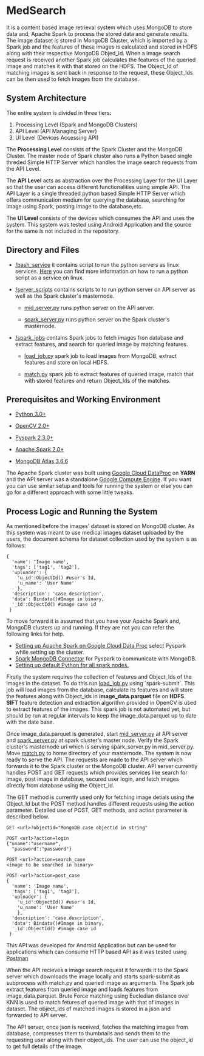 # MedSearch
<p>It is a content based image retrieval system which uses MongoDB to store data and, Apache Spark to process the stored data and generate results. The image dataset is stored in MongoDB Cluster, which is imported by a Spark job and the features of these images is calculated and stored in HDFS along with their respective MongoDB Objed_Id. When a image search request is received another Spark job calculates the features of the queried image and matches it with that stored on the HDFS. The Object_Id of matching images is sent back in response to the request, these Object_Ids can be then used to fetch images from the database.</p>
<h2>System Architecture</h2>
<p>The entire system is divided in three tiers:</p>
<ol>
  <li>Processing Level (Spark and MongoDB Clusters)</li>
  <li>API Level (API Managing Server)</li>
  <li>UI Level (Devices Accessing API)</li>
  </ol>
<p>The <b>Processing Level</b> consists of the Spark Cluster and the MongoDB Cluster. The master node of Spark cluster also runs a Python based single threded Simple HTTP Server which handles the image search requests from the API Level.</p>
<p>The <b>API Level</b> acts as abstraction over the Processing Layer for the UI Layer so that the user can access different functionalities using simple API. The API Layer is a single threaded python based Simple HTTP Server which offers communication medium for querying the database, searching for image using Spark, posting image to the database,etc.</p>
<p>The <b>UI Level</b> consists of the devices which consumes the API and uses the system. This system was tested using Android Application and the source for the same is not included in the repository.</p>
<h2>Directory and Files</h2>
<ul>
  <li><p><a href="https://github.com/Tanmay06/MedSearch/tree/master/bash_service">/bash_service</a> it contains script to run the python servers as linux services. <a href="https://www.raspberrypi-spy.co.uk/2015/10/how-to-autorun-a-python-script-on-boot-using-systemd/">Here</a> you can find more information on how to run a python script as a service on linux.</p>
  </li>
  <li><p><a href="https://github.com/Tanmay06/MedSearch/tree/master/server_scripts">/server_scripts</a> contains scripts to to run python server on API server as well as the Spark cluster's masternode.</p>
    <ul>
      <li><p><a href="https://github.com/Tanmay06/MedSearch/blob/master/server_scripts/mid_server.py">mid_server.py</a> runs python server on the API server.</p>
      </li>
      <li><p><a href="https://github.com/Tanmay06/MedSearch/blob/master/server_scripts/spark_server.py">spark_server.py</a> runs python server on the Spark cluster's masternode.</p>
      </li>
    </ul>
  </li>
  <li><p><a href="https://github.com/Tanmay06/MedSearch/tree/master/spark_jobs">/spark_jobs</a> contains Spark jobs to fetch images fron database and extract features, and search for queried image by matching features.</p>
    <ul>
      <li><p><a href="https://github.com/Tanmay06/MedSearch/blob/master/spark_jobs/load_job.py">load_job.py</a> spark job to load images from MongoDB, extract features and store on local HDFS.
      </li>
      <li><p><a href="https://github.com/Tanmay06/MedSearch/blob/master/spark_jobs/match.py">match.py</a> spark job to extract features of queried image, match that with stored features and return Object_Ids of the matches.</p>
      </li>
    </ul>
  </li>
</ul>
<h2>Prerequisites and Working Environment</h2>
<ul>
  <li><p><a href="https://www.python.org/downloads/">Python 3.0+</a></p></li>
  <li><p><a href="https://pypi.org/project/opencv-python/">OpenCV 2.0+</a></p></li>
  <li><p><a href="https://spark.apache.org/docs/latest/api/python/index.html">Pyspark 2.3.0+</a></p></li>
  <li><p><a href="http://spark.apache.org">Apache Spark 2.0+</a></p></li>
  <li><p><a href="https://www.mongodb.com/cloud/atlas">MongoDB Atlas 3.6.6</a></p></li>
</ul>
<p>The Apache Spark cluster was built using <a href="https://cloud.google.com/dataproc/">Google Cloud DataProc</a> on <b>YARN</b> and the API server was a standalone <a href="https://cloud.google.com/compute/docs/">Google Compute Engine</a>. If you want you can use similar setup and tools for running the system or else you can go for a different approach with some little tweaks.</p>
<h2>Process Logic and Running the System</h2>
<p>As mentioned before the images' dataset is stored on MongoDB cluster. As this system was meant to use medical images dataset uploaded by the users, the document schema for dataset collection used by the system is as follows:</p>

```
{
  'name': 'Image name',
  'tags': ['tag1', 'tag2'], 
  'uploader': {
    'u_id':ObjectId() #user's Id,
    'u_name': 'User Name'
    }, 
  'description': 'case description',
  'data': Bindata()#Image in binary, 
  '_id':ObjectId() #image case id
 }
```

<p>To move forward it is assumed that you have your Apache Spark and, MongoDB clusters up and running. If they are not you can refer the following links for help.</p>
<ul>
  <li><a href="https://cloud.google.com/dataproc/docs/guides/create-cluster">Setting up Apache Spark on Google Cloud Data Proc</a> select Pyspark while setting up the cluster.
  </li>
  <li><a href="https://docs.mongodb.com/spark-connector/current/python-api/">Spark MongoDB Connector</a> for Pyspark to communicate with MongoDB.
  </li>
  <li><a href="https://stackoverflow.com/questions/30518362/how-do-i-set-the-drivers-python-version-in-spark">Setting up default Python for all spark nodes.</a></li>
</ul>
<p>Firstly the system requires the collection of features and Object_Ids of the images in the dataset. To do this run <a href="https://github.com/Tanmay06/MedSearch/blob/master/spark_jobs/load_job.py">load_job.py</a> using `spark-submit`. This job will load images from the database, calculate its features and will store the features along with Object_ids in <b>image_data.parquet</b> file on <b>HDFS</b>. <b>SIFT</b> feature detection and extraction algorithm provided in OpenCV is used to extract features of the images. This spark job is not automated yet, but should be run at regular intervals to keep the image_data.parquet up to date with the date base.</p>
<p>Once image_data.parquet is generated, start <a href="https://github.com/Tanmay06/MedSearch/blob/master/server_scripts/mid_server.py">mid_server.py</a> at API server and <a href="https://github.com/Tanmay06/MedSearch/blob/master/server_scripts/spark_server.py">spark_server.py</a> at spark cluster's master node. Verify the Spark cluster's masternode url which is serving spark_server.py in mid_server.py. Move <a href="https://github.com/Tanmay06/MedSearch/blob/master/spark_jobs/match.py">match.py</a> to home directory of your masternode. The system is now ready to serve the API. The requests are made to the API server which forwards it to the Spark cluster or the MongoDB cluster. API server currently handles POST and GET requests which provides services like search for image, post image in database, secured user login, and fetch images directly from database using the Object_Id.</p>
<p>The GET method is currently used only for fetching image detials using the Object_Id but the POST method handles different requests using the action parameter. Detailed use of POST, GET methods, and action parameter is described below.</p>

```
GET <url>?objectid="MongoDB case objectid in string"
```

```
POST <url>?action=login
{"uname":"username",
  "password":"password"}
```

```
POST <url>?action=search_case
<image to be searched in binary>
```

```
POST <url>?action=post_case
{
  'name': 'Image name',
  'tags': ['tag1', 'tag2'], 
  'uploader': {
    'u_id':ObjectId() #user's Id,
    'u_name': 'User Name'
    }, 
  'description': 'case description',
  'data': Bindata()#Image in binary, 
  '_id':ObjectId() #image case id
 }
```

<p>This API was developed for Android Application but can be used for applications which can consume HTTP based API as it was tested using <a href="https://www.getpostman.com">Postman</a></p>
<p>When the API recieves a image search request it forwards it to the Spark server which downloads the image locally and starts spark-submit as subprocess with match.py and queried image as arguments. The Spark job extract features from queried image and loads features from image_data.parquet. Brute Force matching using Eucledian distance over KNN is used to match fetures of queried image with that of images in dataset. The object_ids of matched images is stored in a json and forwarded to API server.</p>
<p>The API server, once json is received, fetches the matching images from database, compresses them to thumbnails and sends them to the requesting user along with their object_ids. The user can use the object_id to get full details of the image.</p>
